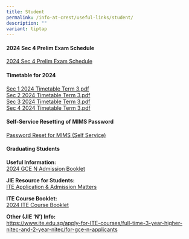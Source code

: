 ```yaml
---
title: Student
permalink: /info-at-crest/useful-links/student/
description: ""
variant: tiptap
---
```

<h4>2024 Sec 4 Prelim Exam Schedule</h4>
<p><a href="\files\2024_sec_4_prelim.pdf" rel="noopener noreferrer nofollow" target="_blank">2024 Sec 4 Prelim Exam Schedule</a>
</p>
<p></p>
<h4>Timetable for 2024</h4>
<p><a href="/files/sec_1_2024_timetable_term_3.pdf" rel="noopener noreferrer nofollow" target="_blank">Sec 1 2024 Timetable Term 3.pdf</a> 
<br><a href="/files/sec_2_2024_timetable_term_3.pdf" rel="noopener noreferrer nofollow" target="_blank">Sec 2 2024 Timetable Term 3.pdf</a>
<br><a href="/files/sec_3_2024_timetable_term_3.pdf" rel="noopener noreferrer nofollow" target="_blank">Sec 3 2024 Timetable Term 3.pdf</a>
<br><a href="/files/sec_4_2024_timetable_term_3.pdf" rel="noopener noreferrer nofollow" target="_blank">Sec 4 2024 Timetable Term 3.pdf</a>
</p>
<p></p>
<h4>Self-Service Resetting of MIMS Password</h4>
<p><a href="/files/mims_sspr_guide.pdf" rel="noopener noreferrer nofollow" target="_blank">Password Reset for MIMS (Self Service)</a>
</p>
<h4>Graduating Students</h4>
<p><strong>Useful Information:</strong>
<br><a href="/files/2024_gce_n_admission_booklet.pdf" rel="noopener noreferrer nofollow" target="_blank">2024 GCE N Admission Booklet</a>
</p>
<p><strong>JIE Resource for Students:</strong>
<br><a href="/files/2023_jie_resources_v2.pdf" rel="noopener noreferrer nofollow" target="_blank">ITE Application &amp; Admission Matters</a>
</p>
<p><strong>ITE Course Booklet:</strong>
<br><a href="/files/2024_ite_course_booklet.pdf" rel="noopener noreferrer nofollow" target="_blank">2024 ITE Course Booklet</a>
</p>
<p><strong>Other (JIE ‘N’) Info:</strong>
<br><a href="https://www.ite.edu.sg/apply-for-ITE-courses/full-time-3-year-higher-nitec-and-2-year-nitec/for-gce-n-applicants" rel="noopener noreferrer nofollow" target="_blank">https://www.ite.edu.sg/apply-for-ITE-courses/full-time-3-year-higher-nitec-and-2-year-nitec/for-gce-n-applicants</a>
</p>